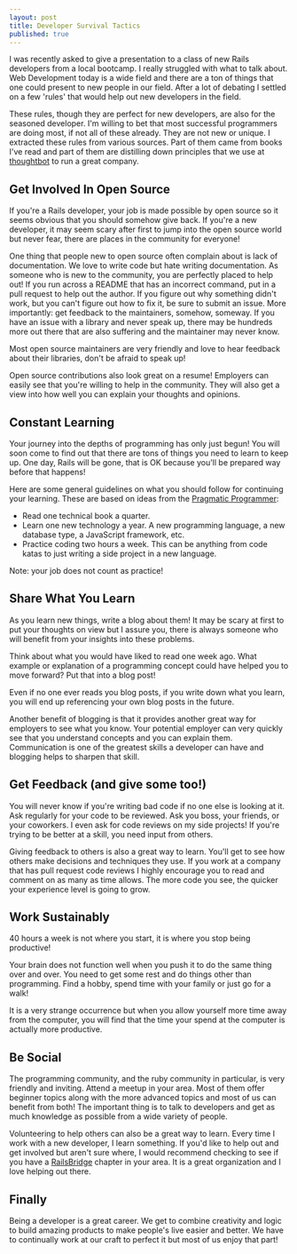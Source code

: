```yaml
---
layout: post
title: Developer Survival Tactics
published: true
---
```


I was recently asked to give a presentation to a class of new Rails developers
from a local bootcamp. I really struggled with what to talk about. Web
Development today is a wide field and there are a ton of things that one could
present to new people in our field. After a lot of debating I settled on a few
'rules' that would help out new developers in the field.

These rules, though they are perfect for new developers, are also for the
seasoned developer. I'm willing to bet that most successful programmers are doing
most, if not all of these already. They are not new or unique. I extracted these
rules from various sources. Part of them came from books I've read and part of
them are distilling down principles that we use at [thoughtbot][] to run a great
company.

## Get Involved In Open Source

If you're a Rails developer, your job is made possible by open source so it seems
obvious that you should somehow give back. If you're a new developer, it may
seem scary after first to jump into the open source world but never fear, there
are places in the community for everyone!

One thing that people new to open source often complain about is
lack of documentation. We love to write code but hate writing documentation. As
someone who is new to the community, you are perfectly placed to help out! If
you run across a README that has an incorrect command, put in a pull request to
help out the author. If you figure out why something didn't work, but you can't
figure out how to fix it, be sure to submit an issue. More importantly:
get feedback to the maintainers, somehow, someway. If you have an
issue with a library and never speak up, there may be hundreds more out there
that are also suffering and the maintainer may never know.

Most open source maintainers are very friendly and love to hear feedback about
their libraries, don't be afraid to speak up!

Open source contributions also look great on a resume!
Employers can easily see that you're willing to help in the community.
They will also get a view into how well you can explain your thoughts
and opinions.

## Constant Learning

Your journey into the depths of programming has only just begun! You will soon
come to find out that there are tons of things you need to learn to keep up. One
day, Rails will be gone, that is OK because you'll be prepared way before that
happens!

Here are some general guidelines on what you should follow for continuing your
learning. These are based on ideas from the [Pragmatic Programmer][]:

* Read one technical book a quarter.
* Learn one new technology a year. A new programming language, a new database
  type, a JavaScript framework, etc.
* Practice coding two hours a week. This can be anything from code katas to just
  writing a side project in a new language.

Note: your job does not count as practice!

## Share What You Learn

As you learn new things, write a blog about them! It may be scary at first to
put your thoughts on view but I assure you, there is always someone who will benefit
from your insights into these problems.

Think about what you would have liked to read one week ago. What example or
explanation of a programming concept could have helped you to move forward? Put
that into a blog post!

Even if no one ever reads you blog posts, if you write down
what you learn, you will end up referencing your own blog posts in the future.

Another benefit of blogging is that it provides another great way for employers
to see what you know. Your potential employer can very quickly see that
you understand concepts and you can explain them. Communication is
one of the greatest skills a developer can have and blogging helps to sharpen that
skill.

## Get Feedback (and give some too!)

You will never know if you're writing bad code if no one else is looking at it.
Ask regularly for your code to be reviewed. Ask you boss, your friends, or your
coworkers. I even ask for code reviews on my side projects! If you're trying to
be better at a skill, you need input from others.

Giving feedback to others is also a great way to learn. You'll get to see how
others make decisions and techniques they use. If you work at a company that has
pull request code reviews I highly encourage you to read and comment on as many
as time allows. The more code you see, the quicker your experience level is
going to grow.

## Work Sustainably

40 hours a week is not where you start, it is where you stop being productive!

Your brain does not function well when you push it to do the same thing over and
over. You need to get some rest and do things other than programming. Find a
hobby, spend time with your family or just go for a walk!

It is a very strange occurrence but when you allow yourself more time away from
the computer, you will find that the time your spend at the computer is
actually more productive.

## Be Social

The programming community, and the ruby community in particular, is very
friendly and inviting. Attend a meetup in your area. Most of them offer beginner
topics along with the more advanced topics and most of us can benefit from
both! The important thing is to talk to developers and get as much knowledge as
possible from a wide variety of people.

Volunteering to help others can also be a great way to learn. Every time I
work with a new developer, I learn something.
If you'd like to help out and get involved but aren't sure where, I would
recommend checking to see if you have a [RailsBridge][] chapter in your area. It
is a great organization and I love helping out there.

## Finally

Being a developer is a great career. We get to combine creativity and logic to
build amazing products to make people's live easier and better. We have to
continually work at our craft to perfect it but most of us enjoy that part!

[thoughtbot]: http://thoughtbot.com/
[RailsBridge]: http://railsbridge.org/
[Pragmatic Programmer]: https://pragprog.com/book/tpp/the-pragmatic-programmer

